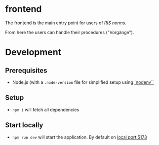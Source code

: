 # frontend

The frontend is the main entry point for users of _RIS norms_.

From here the users can handle their procedures ("Vorgänge").

# Development

## Prerequisites

* Node.js (with a `.node-version` file for simplified setup using [`nodenv``](https://github.com/nodenv/nodenv)

## Setup
* `npm i` will fetch all dependencies

## Start locally
* `npm run dev` will start the application. By default on [local port 5173](http://localhost:5173)